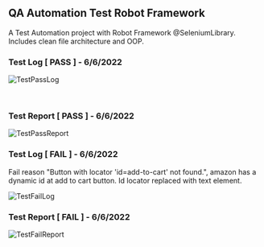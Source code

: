 ﻿## QA Automation Test Robot Framework
 <p>A Test Automation project with Robot Framework @SeleniumLibrary. Includes clean file architecture and OOP. </p>
 
 ### Test Log [ PASS ] - 6/6/2022

![TestPassLog](https://user-images.githubusercontent.com/61010367/172075926-76ad7ad4-d7ed-4fe1-a022-d3b0367c0b6d.png)

<br/>

### Test Report [ PASS ] - 6/6/2022

![TestPassReport](https://user-images.githubusercontent.com/61010367/172075993-58d01d2c-c71e-42c2-bba9-3021baec351a.png)

### Test Log [ FAIL ] - 6/6/2022

<p>Fail reason "Button with locator 'id=add-to-cart' not found.", amazon has a dynamic id at add to cart button. Id locator replaced with text element.</p>

![TestFailLog](https://user-images.githubusercontent.com/61010367/172076053-719a0dd2-8806-4044-a6fb-2d8bfd96db66.png)


### Test Report [ FAIL ] - 6/6/2022

![TestFailReport](https://user-images.githubusercontent.com/61010367/172076097-a598a0f7-94c7-45d9-9533-d8ebd9d629b9.png)

